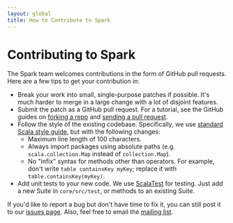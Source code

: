 ```yaml
---
layout: global
title: How to Contribute to Spark
---
```

# Contributing to Spark

The Spark team welcomes contributions in the form of GitHub pull requests. Here are a few tips to get your contribution in:

- Break your work into small, single-purpose patches if possible. It's much harder to merge in a large change with a lot of disjoint features.
- Submit the patch as a GitHub pull request. For a tutorial, see the GitHub guides on [forking a repo](https://help.github.com/articles/fork-a-repo) and [sending a pull request](https://help.github.com/articles/using-pull-requests).
- Follow the style of the existing codebase. Specifically, we use [standard Scala style guide](http://docs.scala-lang.org/style/), but with the following changes:
  * Maximum line length of 100 characters.
  * Always import packages using absolute paths (e.g. `scala.collection.Map` instead of `collection.Map`).
  * No "infix" syntax for methods other than operators. For example, don't write `table containsKey myKey`; replace it with `table.containsKey(myKey)`.
- Add unit tests to your new code. We use [ScalaTest](http://www.scalatest.org/) for testing. Just add a new Suite in `core/src/test`, or methods to an existing Suite.

If you'd like to report a bug but don't have time to fix it, you can still post it to our [issues page](https://github.com/mesos/spark/issues). Also, feel free to email the [mailing list](http://www.spark-project.org/mailing-lists.html).
